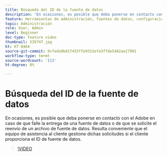 ```yaml
---
title: Búsqueda del ID de la fuente de datos
description: 'En ocasiones, es posible que deba ponerse en contacto con el Adobe en caso de que falle la entrega de una fuente de datos o de que se solicite el reenvío de un archivo de fuente de datos. Resulta conveniente que el equipo de asistencia al cliente gestione dichas solicitudes si el cliente proporciona el ID de fuente de datos. '
feature: Herramientas de administración, fuentes de datos, configuración de datos y recopilación
topic: Administración
role: User, Admin
level: Beginner
doc-type: feature video
thumbnail: 335747.jpg
kt: KT-8464
source-git-commit: 9cfeda9bd17455ffe9315efe3ffde5482ae27991
workflow-type: tm+mt
source-wordcount: '113'
ht-degree: 0%

---
```



# Búsqueda del ID de la fuente de datos

En ocasiones, es posible que deba ponerse en contacto con el Adobe en caso de que falle la entrega de una fuente de datos o de que se solicite el reenvío de un archivo de fuente de datos. Resulta conveniente que el equipo de asistencia al cliente gestione dichas solicitudes si el cliente proporciona el ID de fuente de datos.


>[!VIDEO](https://video.tv.adobe.com/v/335747/?quality=12&learn=on)